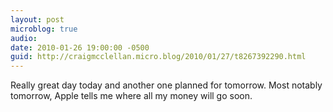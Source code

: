 ```yaml
---
layout: post
microblog: true
audio: 
date: 2010-01-26 19:00:00 -0500
guid: http://craigmcclellan.micro.blog/2010/01/27/t8267392290.html
---
```

Really great day today and another one planned for tomorrow.  Most notably tomorrow, Apple tells me where all my money will go soon.
